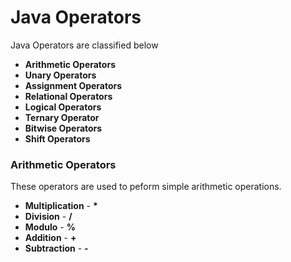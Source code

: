 # Java Operators

Java Operators are classified below

- **Arithmetic Operators**
- **Unary Operators**
- **Assignment Operators**
- **Relational Operators**
- **Logical Operators**
- **Ternary Operator**
- **Bitwise Operators**
- **Shift Operators**

### Arithmetic Operators
These operators are used to peform simple arithmetic operations.
- **Multiplication** - <strong>*</strong>
- **Division** - **/**
- **Modulo**  - **%**
- **Addition** - **+**
- **Subtraction** - **-**
